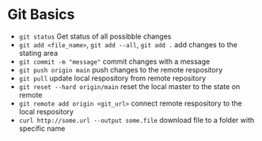 # Git Basics
- `git status` Get status of all possibble changes
- `git add <file_name>`, `git add --all`, `git add .` add changes to the stating area
- `git commit -m "message"` commit changes with a message
- `git push origin main` push changes to the remote respository
- `git pull` update local respository from remote repository
- `git reset --hard origin/main` reset the local master to the state on remote
- `git remote add origin <git_url>` connect remote respository to the local respository
- `curl http://some.url --output some.file` download file to a folder with specific name  